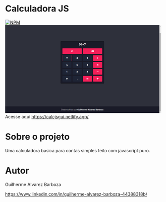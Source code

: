 # Calculadora JS
[![NPM](https://img.shields.io/npm/l/react)](https://github.com/GuilhermeAlvarez-00/CalculadoraJs/blob/master/LICENSE)
![Home](https://github.com/GuilhermeAlvarez-00/CalculadoraJs/blob/master/assets/readme/print_01.png)
Acesse aqui https://calcjsgui.netlify.app/


# Sobre o projeto
Uma calculadora basica para contas simples feito com javascript puro.
  
# Autor
Guilherme Alvarez Barboza

https://www.linkedin.com/in/guilherme-alvarez-barboza-44388318b/
  
